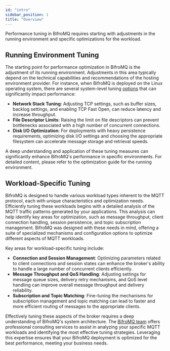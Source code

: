 ```yaml
---
id: "intro"
sidebar_position: 1
title: "Overview"
---
```


Performance tuning in BifroMQ requires starting with adjustments in the running environment and specific optimizations for the workload.

## Running Environment Tuning
The starting point for performance optimization in BifroMQ is the adjustment of its running environment. Adjustments in this area typically depend on the technical capabilities and recommendations of the hosting environment provider. For instance, when BifroMQ is deployed on the Linux operating system, there are several system-level tuning [options](../02_tuning/1_os_tuning_linux.md) that can significantly impact performance:

- **Network Stack Tuning**: Adjusting TCP settings, such as buffer sizes, backlog settings, and enabling TCP Fast Open, can reduce latency and increase throughput.
- **File Descriptor Limits**: Raising the limit on file descriptors can prevent bottlenecks associated with a high number of concurrent connections.
- **Disk I/O Optimization**: For deployments with heavy persistence requirements, optimizing disk I/O settings and choosing the appropriate filesystem can accelerate message storage and retrieval speeds.

A deep understanding and application of these tuning measures can significantly enhance BifroMQ's performance in specific environments. For detailed content, please refer to the optimization guide for the running environment.

## Workload-Specific Tuning

BifroMQ is designed to handle various workload types inherent to the MQTT protocol, each with unique characteristics and optimization needs. Efficiently tuning these workloads begins with a detailed analysis of the MQTT traffic patterns generated by your applications. This analysis can help identify key areas for optimization, such as message throughput, client connection handling, session persistence, and topic subscription management. BifroMQ was designed with these needs in mind, offering a suite of specialized mechanisms and configuration options to optimize different aspects of MQTT workloads.

Key areas for workload-specific tuning include:

- **Connection and Session Management**: Optimizing parameters related to client connections and session states can enhance the broker's ability to handle a large number of concurrent clients efficiently.
- **Message Throughput and QoS Handling**: Adjusting settings for message queue sizes, delivery retry mechanisms, and QoS level handling can improve overall message throughput and delivery reliability.
- **Subscription and Topic Matching**: Fine-tuning the mechanisms for subscription management and topic matching can lead to faster and more efficient routing of messages to the appropriate clients.

Effectively tuning these aspects of the broker requires a deep understanding of BifroMQ's system architecture. The [BifroMQ team](mailto:hello@bifromq.io) offers professional consulting services to assist in analyzing your specific MQTT workloads and identifying the most effective tuning strategies. Leveraging this expertise ensures that your BifroMQ deployment is optimized for the best performance, meeting your business needs.